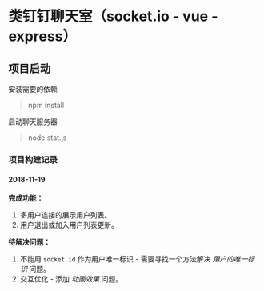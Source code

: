 # 类钉钉聊天室（socket.io - vue - express）

## 项目启动

安装需要的依赖

> npm install

启动聊天服务器

> node stat.js

### 项目构建记录

#### 2018-11-19

**完成功能：**

1. 多用户连接的展示用户列表。
2. 用户退出或加入用户列表更新。

**待解决问题：**

1. 不能用 `socket.id` 作为用户唯一标识 - 需要寻找一个方法解决 *用户的唯一标识* 问题。
2. 交互优化 - 添加 *动画效果* 问题。
